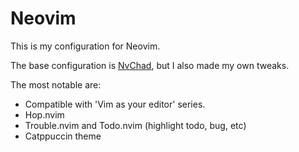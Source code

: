 # Neovim

This is my configuration for Neovim.

The base configuration is [NvChad](https://nvchad.com), but I also made my own tweaks.

The most notable are:
- Compatible with 'Vim as your editor' series.
- Hop.nvim
- Trouble.nvim and Todo.nvim (highlight todo, bug, etc)
- Catppuccin theme
